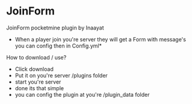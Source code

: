 # JoinForm

JoinForm pocketmine plugin by Inaayat 

* When a player join you're server they will get a Form with message's you can config then in Config.yml*

How to download / use?

* Click download 
* Put it on you're server /plugins folder
* start you're server
* done its that simple
* you can config the plugin at you're /plugin_data folder
